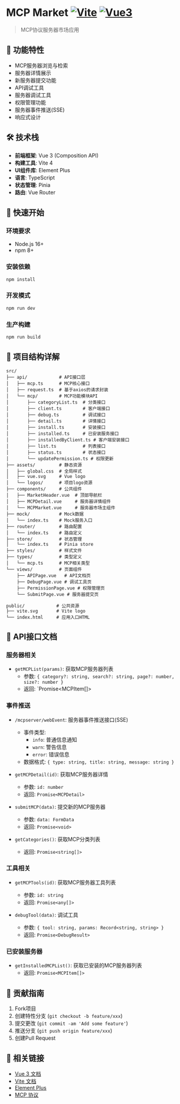 # MCP Market [![Vite](https://img.shields.io/badge/vite-4.0-blue.svg)]() [![Vue3](https://img.shields.io/badge/vue-3.3-green.svg)]()

> MCP协议服务器市场应用

## 🚀 功能特性
- MCP服务器浏览与检索
- 服务器详情展示
- 新服务器提交功能
- API调试工具
- 服务器调试工具
- 权限管理功能
- 服务器事件推送(SSE)
- 响应式设计

## 🛠 技术栈
- **前端框架**: Vue 3 (Composition API)
- **构建工具**: Vite 4
- **UI组件库**: Element Plus
- **语言**: TypeScript
- **状态管理**: Pinia
- **路由**: Vue Router

## 🏁 快速开始

### 环境要求
- Node.js 16+
- npm 8+

### 安装依赖
```bash
npm install
```

### 开发模式
```bash
npm run dev
```

### 生产构建
```bash
npm run build
```

## 📂 项目结构详解

```
src/
├── api/            # API接口层
│   ├── mcp.ts      # MCP核心接口
│   ├── request.ts  # 基于axios的请求封装
│   └── mcp/        # MCP功能模块API
│       ├── categoryList.ts  # 分类接口
│       ├── client.ts        # 客户端接口
│       ├── debug.ts         # 调试接口
│       ├── detail.ts        # 详情接口
│       ├── install.ts       # 安装接口
│       ├── installed.ts     # 已安装服务接口
│       ├── installedByClient.ts # 客户端安装接口
│       ├── list.ts          # 列表接口
│       ├── status.ts        # 状态接口
│       └── updatePermission.ts # 权限更新
├── assets/         # 静态资源
│   ├── global.css  # 全局样式
│   ├── vue.svg     # Vue logo
│   └── logos/      # 项目logo资源
├── components/     # 公共组件
│   ├── MarketHeader.vue  # 顶部导航栏
│   ├── MCPDetail.vue     # 服务器详情组件
│   └── MCPMarket.vue     # 服务器市场主组件
├── mock/           # Mock数据
│   └── index.ts    # Mock服务入口
├── router/         # 路由配置
│   └── index.ts    # 路由定义
├── store/          # 状态管理
│   └── index.ts    # Pinia store
├── styles/         # 样式文件
├── types/          # 类型定义
│   └── mcp.ts      # MCP相关类型
└── views/          # 页面组件
    ├── APIPage.vue   # API文档页
    ├── DebugPage.vue # 调试工具页
    ├── PermissionPage.vue # 权限管理页
    └── SubmitPage.vue # 服务器提交页

public/            # 公共资源
├── vite.svg       # Vite logo
└── index.html     # 应用入口HTML
```

## 📡 API接口文档

### 服务器相关
- `getMCPList(params)`: 获取MCP服务器列表
  - 参数: `{ category?: string, search?: string, page?: number, size?: number }`
  - 返回: `Promise<MCPItem[]>

### 事件推送
- `/mcpserver/webEvent`: 服务器事件推送接口(SSE)
  - 事件类型: 
    - `info`: 普通信息通知
    - `warn`: 警告信息
    - `error`: 错误信息
  - 数据格式: `{ type: string, title: string, message: string }`

- `getMCPDetail(id)`: 获取MCP服务器详情
  - 参数: `id: number`
  - 返回: `Promise<MCPDetail>`

- `submitMCP(data)`: 提交新的MCP服务器
  - 参数: `data: FormData`
  - 返回: `Promise<void>`

- `getCategories()`: 获取MCP分类列表
  - 返回: `Promise<string[]>`

### 工具相关
- `getMCPTools(id)`: 获取MCP服务器工具列表
  - 参数: `id: string`
  - 返回: `Promise<any[]>`

- `debugTool(data)`: 调试工具
  - 参数: `{ tool: string, params: Record<string, string> }`
  - 返回: `Promise<DebugResult>`

### 已安装服务器
- `getInstalledMCPList()`: 获取已安装的MCP服务器列表
  - 返回: `Promise<MCPItem[]>`

## 🤝 贡献指南
1. Fork项目
2. 创建特性分支 (`git checkout -b feature/xxx`)
3. 提交更改 (`git commit -am 'Add some feature'`)
4. 推送分支 (`git push origin feature/xxx`)
5. 创建Pull Request

## 🔗 相关链接
- [Vue 3 文档](https://vuejs.org/)
- [Vite 文档](https://vitejs.dev/)
- [Element Plus](https://element-plus.org/)
- [MCP 协议](https://mcp.so)
